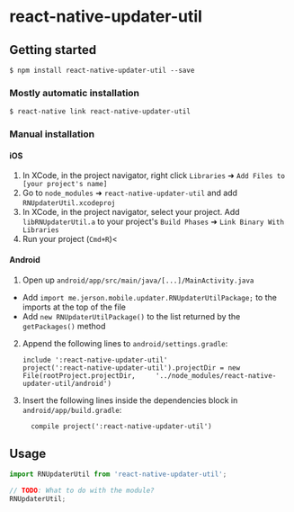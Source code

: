 
# react-native-updater-util

## Getting started

`$ npm install react-native-updater-util --save`

### Mostly automatic installation

`$ react-native link react-native-updater-util`

### Manual installation


#### iOS

1. In XCode, in the project navigator, right click `Libraries` ➜ `Add Files to [your project's name]`
2. Go to `node_modules` ➜ `react-native-updater-util` and add `RNUpdaterUtil.xcodeproj`
3. In XCode, in the project navigator, select your project. Add `libRNUpdaterUtil.a` to your project's `Build Phases` ➜ `Link Binary With Libraries`
4. Run your project (`Cmd+R`)<

#### Android

1. Open up `android/app/src/main/java/[...]/MainActivity.java`
  - Add `import me.jerson.mobile.updater.RNUpdaterUtilPackage;` to the imports at the top of the file
  - Add `new RNUpdaterUtilPackage()` to the list returned by the `getPackages()` method
2. Append the following lines to `android/settings.gradle`:
  	```
  	include ':react-native-updater-util'
  	project(':react-native-updater-util').projectDir = new File(rootProject.projectDir, 	'../node_modules/react-native-updater-util/android')
  	```
3. Insert the following lines inside the dependencies block in `android/app/build.gradle`:
  	```
      compile project(':react-native-updater-util')
  	```


## Usage
```javascript
import RNUpdaterUtil from 'react-native-updater-util';

// TODO: What to do with the module?
RNUpdaterUtil;
```
  